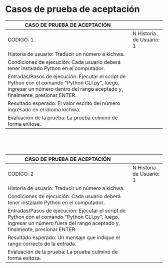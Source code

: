 # Casos de prueba de aceptación

| CASO DE PRUEBA DE ACEPTACIÓN                                                                                                                                                  |                          |
| ----------------------------------------------------------------------------------------------------------------------------------------------------------------------------- | ------------------------ |
| CODIGO: 1                                                                                                                                                                     | N Historia de Usuario: 1 |
| Historia de usuario: Traducir un número a kichwa.                                                                                                                             |
| Condiciones de ejecución: Cada usuario deberá tener instalado Python en el computador.                                                                                        |
| Entradas/Pasos de ejecución: Ejecutar el script de Python con el comando “Python CLI.py”, luego, ingresar un número dentro del rango aceptado y, finalmente, presionar ENTER. |
| Resultado esperado: El valor escrito del número ingresado en el idioma kichwa.                                                                                                |
| Evaluación de la prueba: La prueba culminó de forma exitosa.                                                                                                                  |

<br/>
<br/>
<br/>

| CASO DE PRUEBA DE ACEPTACIÓN                                                                                                                                                 |                          |
| ---------------------------------------------------------------------------------------------------------------------------------------------------------------------------- | ------------------------ |
| CODIGO: 2                                                                                                                                                                    | N Historia de Usuario: 1 |
| Historia de usuario: Traducir un número a kichwa.                                                                                                                            |                          |
| Condiciones de ejecución: Cada usuario deberá tener instalado Python en el computador.                                                                                       |                          |
| Entradas/Pasos de ejecución: Ejecutar el script de Python con el comando “Python CLI.py”, luego, ingresar un número fuera del rango aceptado y, finalmente, presionar ENTER. |                          |
| Resultado esperado: Un mensaje que indique el rango correcto de la entrada.                                                                                                  |                          |
| Evaluación de la prueba: La prueba culminó de forma exitosa.                                                                                                                 |                          |
